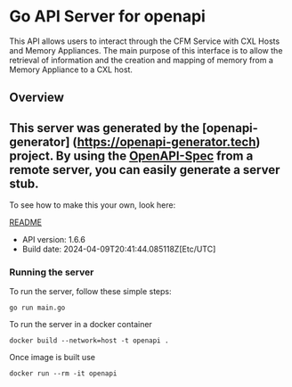 # Go API Server for openapi

This API allows users to interact through the CFM Service with CXL Hosts and Memory Appliances.
The main purpose of this interface is to allow the retrieval of information and the creation and
mapping of memory from a Memory Appliance to a CXL host.


## Overview
This server was generated by the [openapi-generator]
(https://openapi-generator.tech) project.
By using the [OpenAPI-Spec](https://github.com/OAI/OpenAPI-Specification) from a remote server, you can easily generate a server stub.
-

To see how to make this your own, look here:

[README](https://openapi-generator.tech)

- API version: 1.6.6
- Build date: 2024-04-09T20:41:44.085118Z[Etc/UTC]


### Running the server
To run the server, follow these simple steps:

```
go run main.go
```

To run the server in a docker container
```
docker build --network=host -t openapi .
```

Once image is built use
```
docker run --rm -it openapi
```
